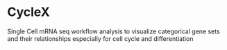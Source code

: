 # CycleX
Single Cell mRNA seq workflow analysis to visualize categorical gene sets and their relationships especially for cell cycle and differentiation

